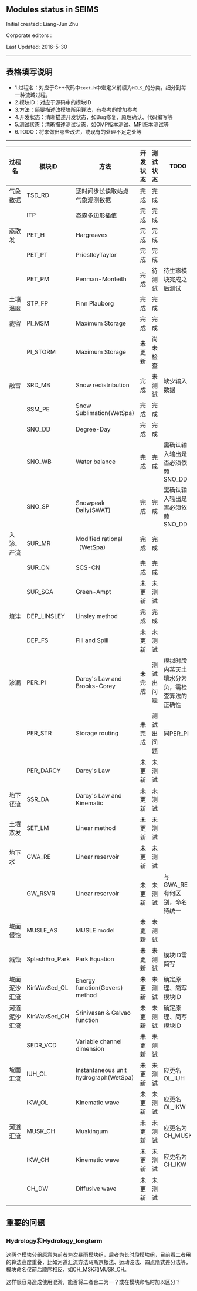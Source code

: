 Modules status in SEIMS
-----------

Initial created		: Liang-Jun Zhu

Corporate editors	: 

Last Updated: 2016-5-30

----------------------

## 表格填写说明

+ 1.过程名：对应于C++代码中`text.h`中宏定义前缀为`MCLS_`的分类，细分到每一种流域过程。
+ 2.模块ID：对应于源码中的模块ID
+ 3.方法：简要描述改模块所用算法，有参考的增加参考
+ 4.开发状态：清晰描述开发状态，如Bug修复、原理确认、代码编写等
+ 5.测试状态：清晰描述测试状态，如OMP版本测试、MPI版本测试等
+ 6.TODO：将来做出哪些改进，或现有的处理不足之处等

----------------------

|过程名|模块ID|方法|开发状态|测试状态|TODO|
|-----|-----|-----|-----|------|-----|
|气象数据|TSD_RD|逐时间步长读取站点气象观测数据|完成|完成||
||ITP|泰森多边形插值|完成|完成||
|蒸散发|PET_H|Hargreaves|完成|完成||
||PET_PT|PriestleyTaylor|完成|完成||
||PET_PM|Penman-Monteith|完成|待测试|待生态模块完成之后测试|
|土壤温度|STP_FP|Finn Plauborg|完成|完成||
|截留|PI_MSM|Maximum Storage|完成|完成||
||PI_STORM|Maximum Storage|未更新|尚未检查||
|融雪|SRD_MB|Snow redistribution|完成|未测试|缺少输入数据|
||SSM_PE|Snow Sublimation(WetSpa)|完成|完成||
||SNO_DD|Degree-Day|完成|完成||
||SNO_WB|Water balance|完成|完成|需确认输入输出是否必须依赖SNO_DD|
||SNO_SP|Snowpeak Daily(SWAT)|完成|完成|需确认输入输出是否必须依赖SNO_DD|
|入渗、产流|SUR_MR|Modified rational（WetSpa）|完成|完成||
||SUR_CN|SCS-CN|完成|完成||
||SUR_SGA|Green-Ampt|未更新|未测试||
|填洼|DEP_LINSLEY|Linsley method|完成|完成||
||DEP_FS|Fill and Spill|未更新|未测试||
|渗漏|PER_PI|Darcy's Law and Brooks-Corey|未完成|测试出问题|模拟时段内某天土壤水分为负，需检查算法的正确性|
||PER_STR|Storage routing|未完成|测试出问题|同PER_PI|
||PER_DARCY|Darcy's Law|未更新|未测试||
|地下径流|SSR_DA|Darcy's Law and Kinematic|未更新|未测试||
|土壤蒸发|SET_LM|Linear method|未更新|未测试||
|地下水|GWA_RE|Linear reservoir|未更新|未测试||
||GW_RSVR|Linear reservoir|未更新|未测试|与GWA_RE有何区别，命名待统一|
|坡面侵蚀|MUSLE_AS|MUSLE model|未更新|未测试||
|溅蚀|SplashEro_Park|Park Equation|未更新|未测试|模块ID需简写|
|坡面泥沙汇流|KinWavSed_OL|Energy function(Govers) method|未更新|未测试|确定原理、简写模块ID|
|河道泥沙汇流|KinWavSed_CH|Srinivasan & Galvao function|未更新|未测试|确定原理、简写模块ID|
||SEDR_VCD|Variable channel dimension|未更新|未测试||
|坡面汇流|IUH_OL|Instantaneous unit hydrograph(WetSpa)|未更新|未测试|应更名OL_IUH|
||IKW_OL|Kinematic wave|未更新|未测试|应更名OL_IKW|
|河道汇流|MUSK_CH|Muskingum|未更新|未测试|应更名为CH_MUSK|
||IKW_CH|Kinematic wave|未更新|未测试|应更名为CH_IKW|
||CH_DW|Diffusive wave|未更新|未测试||
|||||||


## 重要的问题

### Hydrology和Hydrology_longterm

这两个模块分组原意为前者为次暴雨模块组，后者为长时段模块组，目前看二者用的算法高度重叠，比如河道汇流方法马斯京根法、运动波法、四点隐式差分法等，模块命名仅前后顺序相反，如CH_MSK和MUSK_CH。

这样很容易造成使用混淆，能否将二者合二为一？或在模块命名时加以区分？



